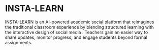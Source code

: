 # INSTA-LEARN
INSTA-LEARN is an AI-powered academic social platform that reimagines the traditional classroom experience by blending structured learning with the interactive design of social media . Teachers gain an easier way to share updates, monitor progress, and engage students beyond formal assignments.
